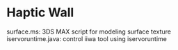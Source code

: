 # Haptic Wall

surface.ms:         3DS MAX script for modeling surface texture
iservoruntime.java: control iiwa tool using iservoruntime
